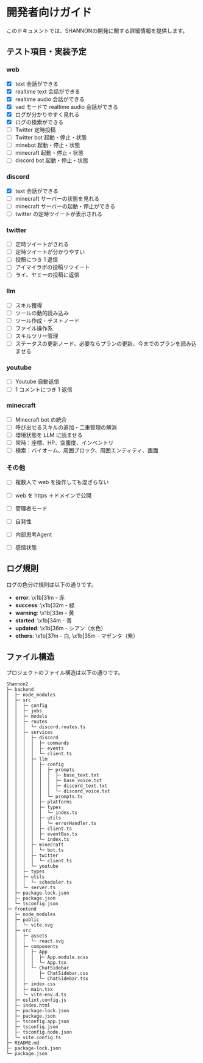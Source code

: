 # 開発者向けガイド

このドキュメントでは、SHANNONの開発に関する詳細情報を提供します。

## テスト項目・実装予定

### web

- [x] text 会話ができる
- [x] realtime text 会話ができる
- [x] realtime audio 会話ができる
- [x] vad モードで realtime audio 会話ができる
- [x] ログが分かりやすく見れる
- [x] ログの検索ができる
- [ ] Twitter 定時投稿
- [ ] Twitter bot 起動・停止・状態
- [ ] minebot 起動・停止・状態
- [ ] minecraft 起動・停止・状態
- [ ] discord bot 起動・停止・状態

### discord

- [x] text 会話ができる
- [ ] minecraft サーバーの状態を見れる
- [ ] minecraft サーバーの起動・停止ができる
- [ ] twitter の定時ツイートが表示される

### twitter

- [ ] 定時ツイートがされる
- [ ] 定時ツイートが分かりやすい
- [ ] 投稿につき 1 返信
- [ ] アイマイラボの投稿リツイート
- [ ] ライ、ヤミーの投稿に返信

### llm

- [ ] スキル獲得
- [ ] ツールの動的読み込み
- [ ] ツール作成・テストノード
- [ ] ファイル操作系
- [ ] スキルツリー管理
- [ ] ステータスの更新ノード、必要ならプランの更新、今までのプランを読み込ませる

### youtube

- [ ] Youtube 自動返信
- [ ] 1 コメントにつき 1 返信

### minecraft

- [ ] Minecraft bot の統合
- [ ] 呼び出せるスキルの追加・二重管理の解消
- [ ] 環境状態を LLM に読ませる
- [ ] 常時：座標、HP、空腹度、インベントリ
- [ ] 検索：バイオーム、周囲ブロック、周囲エンティティ、画面

### その他

- [ ] 複数人で web を操作しても混ざらない
- [ ] web を https ＋ドメインで公開
- [ ] 管理者モード
- [ ] 自発性
- [ ] 内部思考Agent
- [ ] 感情状態 


## ログ規則

ログの色分け規則は以下の通りです。

- **error**: \x1b[31m - 赤
- **success**: \x1b[32m - 緑
- **warning**: \x1b[33m - 黄
- **started**: \x1b[34m - 青
- **updated**: \x1b[36m - シアン（水色）
- **others**: \x1b[37m - 白, \x1b[35m - マゼンタ（紫）


## ファイル構造

プロジェクトのファイル構造は以下の通りです。

```
Shannon2                                                                  
├─ backend                                                                
│  ├─ node_modules                                                                                                          
│  ├─ src                                                                 
│  │  ├─ config                                                           
│  │  ├─ jobs                                                             
│  │  ├─ models                                                     
│  │  ├─ routes                                                           
│  │  │  └─ discord.routes.ts                                             
│  │  ├─ services                                                         
│  │  │  ├─ discord                                                       
│  │  │  │  ├─ commands                                                   
│  │  │  │  ├─ events                                                     
│  │  │  │  └─ client.ts                                                  
│  │  │  ├─ llm                                                           
│  │  │  │  ├─ config                                                     
│  │  │  │  │  ├─ prompts                                                 
│  │  │  │  │  │  ├─ base_text.txt                                        
│  │  │  │  │  │  ├─ base_voice.txt                                       
│  │  │  │  │  │  ├─ discord_text.txt                                     
│  │  │  │  │  │  └─ discord_voice.txt                                    
│  │  │  │  │  └─ prompts.ts                                              
│  │  │  │  ├─ platforms                                                  
│  │  │  │  ├─ types                                                      
│  │  │  │  │  └─ index.ts                                                
│  │  │  │  ├─ utils                                                      
│  │  │  │  │  └─ errorHandler.ts                                         
│  │  │  │  ├─ client.ts                                                  
│  │  │  │  ├─ eventBus.ts                                                
│  │  │  │  └─ index.ts                                                   
│  │  │  ├─ minecraft                                                     
│  │  │  │  └─ bot.ts                                                     
│  │  │  ├─ twitter                                                       
│  │  │  │  └─ client.ts                                                  
│  │  │  └─ youtube                                                       
│  │  ├─ types                                                            
│  │  ├─ utils                                                            
│  │  │  └─ scheduler.ts                                                  
│  │  └─ server.ts                                                        
│  ├─ package-lock.json                                                   
│  ├─ package.json                                                        
│  └─ tsconfig.json                                                       
├─ frontend                                                               
│  ├─ node_modules                                                                                                             
│  ├─ public                                                              
│  │  └─ vite.svg                                                         
│  ├─ src                                                                 
│  │  ├─ assets                                                           
│  │  │  └─ react.svg                                                     
│  │  ├─ components                                                       
│  │  │  ├─ App                                                           
│  │  │  │  ├─ App.module.scss                                            
│  │  │  │  └─ App.tsx                                                    
│  │  │  └─ ChatSidebar                                                   
│  │  │     ├─ ChatSidebar.css                                            
│  │  │     └─ ChatSidebar.tsx                                            
│  │  ├─ index.css                                                        
│  │  ├─ main.tsx                                                         
│  │  └─ vite-env.d.ts                                                    
│  ├─ eslint.config.js                                                    
│  ├─ index.html                                                          
│  ├─ package-lock.json                                                   
│  ├─ package.json                                                        
│  ├─ tsconfig.app.json                                                   
│  ├─ tsconfig.json                                                       
│  ├─ tsconfig.node.json                                                  
│  └─ vite.config.ts                                                      
├─ README.md                                                              
├─ package-lock.json                                                      
└─ package.json                                                           
```
